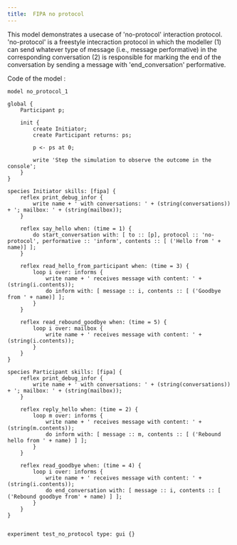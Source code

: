```yaml
---
title:  FIPA no protocol
---
```


[//]: # (keyword|skill_fipa)
[//]: # (keyword|type_message)
[//]: # (keyword|concept_fipa)


This model demonstrates a usecase of 'no-protocol' interaction protocol.
'no-protocol' is a freestyle intecraction protocol in which the modeller
(1) can send whatever type of message (i.e., message performative) in the corresponding conversation
(2) is responsible for marking the end of the conversation by sending a message with 'end_conversation' performative. 


Code of the model : 

```
model no_protocol_1

global {
	Participant p;
	
	init {
		create Initiator;
		create Participant returns: ps;
		
		p <- ps at 0;
		
		write 'Step the simulation to observe the outcome in the console';
	}
}

species Initiator skills: [fipa] {
	reflex print_debug_infor {
		write name + ' with conversations: ' + (string(conversations)) + '; mailbox: ' + (string(mailbox));
	}

	reflex say_hello when: (time = 1) {
		do start_conversation with: [ to :: [p], protocol :: 'no-protocol', performative :: 'inform', contents :: [ ('Hello from ' + name)] ];
	}
	
	reflex read_hello_from_participant when: (time = 3) {
		loop i over: informs {
			write name + ' receives message with content: ' + (string(i.contents));
			do inform with: [ message :: i, contents :: [ ('Goodbye from ' + name)] ];
		}
	}
	
	reflex read_rebound_goodbye when: (time = 5) {
		loop i over: mailbox {
			write name + ' receives message with content: ' + (string(i.contents));
		}
	}
}

species Participant skills: [fipa] {
	reflex print_debug_infor {
		write name + ' with conversations: ' + (string(conversations)) + '; mailbox: ' + (string(mailbox));
	}

	reflex reply_hello when: (time = 2) {
		loop m over: informs {
			write name + ' receives message with content: ' + (string(m.contents));
			do inform with: [ message :: m, contents :: [ ('Rebound hello from ' + name) ] ];
		}
	}
	
	reflex read_goodbye when: (time = 4) {
		loop i over: informs {
			write name + ' receives message with content: ' + (string(i.contents));
			do end_conversation with: [ message :: i, contents :: [ ('Rebound goodbye from' + name) ] ];
		}
	}
}


experiment test_no_protocol type: gui {}
```
